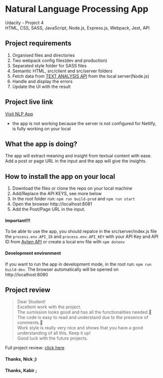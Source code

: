 # Natural Language Processing App

Udacity - Project 4<br>
HTML, CSS, SASS, JavaScript, Node.js, Express.js, Webpack, Jest, API

## Project requirements

1. Organised files and directories
2. Two webpack config files(dev and production)
3. Separated style folder for SASS files
4. Semantic HTML, src/client and src/server folders
5. Fetch data from [TEXT ANALYSIS API](https://aylien.com/text-api/) from the local server(Node.js)
6. Handle and display the errors
7. Update the UI with the result

## Project live link

[Visit NLP App](https://nlp-app.netlify.com/)<br>

- the app is not working because the server is not configured for Netlify, is fully working on your local

## What the app is doing?

The app will extract meaning and insight from textual content with ease.
Add a post or page URL in the input and the app will give the insights.

## How to install the app on your local

1. Download the files or clone the repo on your local machine
2. Add/Replace the API KEYS, see more below
3. In the root folder run: `npm run build-prod` and `npm run start`
4. Open the browser http://localhost:8081
5. Add the Post/Page URL in the input.

#### Important!!!

To be able to use the app, you should repalce in the src/server/index.js file the `process.env.API_ID` and `process.env.API_KEY` with your API Key and API ID from [Aylien API](https://aylien.com/text-api/) or create a local env file with `npm dotenv`

#### Development environment

If you want to run the app in development mode, in the root run: `npm run build-dev`.
The browser automatically will be opened on http://localhost:8080

## Project review

> Dear Student!<br>
> Excellent work with the project.<br>
> The sumission looks good and has all the functionalities needed.:clap:<br>
> The code is easy to read and understand due to the presence of comments.:tada:<br>
> Work style is really very nice and shows that you have a good understanding of all this. Keep it up!<br>
> Good luck with the future projects.

Full project review: [click here](https://drive.google.com/file/d/1oSktGzejpGYWgOIpduQalpLBU4AGBw4O/view?usp=sharing)

#### Thanks, Nick ;)

#### Thanks, Kabir ;
